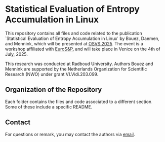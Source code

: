 # Statistical Evaluation of Entropy Accumulation in Linux

This repository contains all files and code related to the publication `Statistical Evaluation of Entropy Accumulation in Linux' by Bouez, Daemen, and Mennink, which will be presented at [OSVS 2025](https://osvs.pages.dev/).
The event is a workshop affiliated with [EuroS&P](https://www.ieee-security.org/TC/EuroSP2025/), and will take place in Venice on the 4th of July, 2025.

This research was conducted at Radboud University. Authors Bouez and Mennink are supported by the Netherlands Organization for Scientific Research (NWO) under grant VI.Vidi.203.099.

## Organization of the Repository

Each folder contains the files and code associated to a different section. Some of these include a specific README.

## Contact

For questions or remark, you may contact the authors via [email](`alexandre.bouez@ru.nl`).